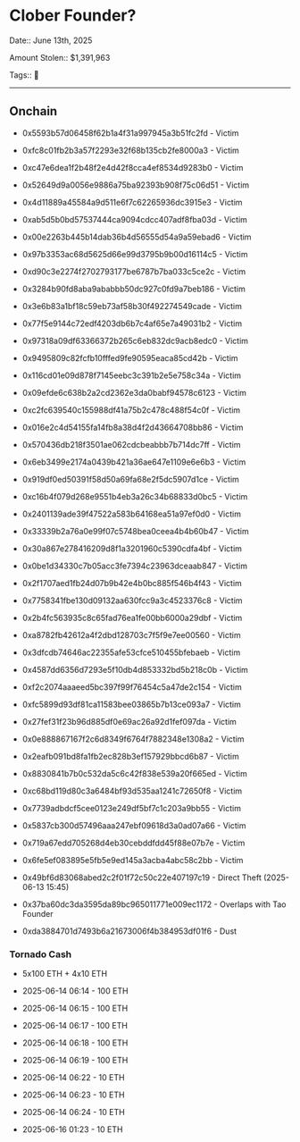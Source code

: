 # Clober Founder?

Date:: June 13th, 2025

Amount Stolen:: $1,391,963

Tags:: 🔑


---



## Onchain

- 0x5593b57d06458f62b1a4f31a997945a3b51fc2fd - Victim
- 0xfc8c01fb2b3a57f2293e32f68b135cb2fe8000a3 - Victim
- 0xc47e6dea1f2b48f2e4d42f8cca4ef8534d9283b0 - Victim
- 0x52649d9a0056e9886a75ba92393b908f75c06d51 - Victim
- 0x4d11889a45584a9d511e6f7c62265936dc3915e3 - Victim
- 0xab5d5b0bd57537444ca9094cdcc407adf8fba03d - Victim
- 0x00e2263b445b14dab36b4d56555d54a9a59ebad6 - Victim
- 0x97b3353ac68d5625d66e99d3795b9b00d16114c5 - Victim
- 0xd90c3e2274f2702793177be6787b7ba033c5ce2c - Victim
- 0x3284b90fd8aba9ababbb50dc927c0fd9a7beb186 - Victim
- 0x3e6b83a1bf18c59eb73af58b30f492274549cade - Victim
- 0x77f5e9144c72edf4203db6b7c4af65e7a49031b2 - Victim
- 0x97318a09df63366372b265c6eb832dc9acb8edc0 - Victim
- 0x9495809c82fcfb10fffed9fe90595eaca85cd42b - Victim
- 0x116cd01e09d878f7145eebc3c391b2e5e758c34a - Victim
- 0x09efde6c638b2a2cd2362e3da0babf94578c6123 - Victim
- 0xc2fc639540c155988df41a75b2c478c488f54c0f - Victim
- 0x016e2c4d54155fa14fb8a38d4f2d43664708bb86 - Victim
- 0x570436db218f3501ae062cdcbeabbb7b714dc7ff - Victim
- 0x6eb3499e2174a0439b421a36ae647e1109e6e6b3 - Victim
- 0x919df0ed50391f58d50a69fa68e2f5dc5907d1ce - Victim
- 0xc16b4f079d268e9551b4eb3a26c34b68833d0bc5 - Victim
- 0x2401139ade39f47522a583b64168ea51a97ef0d0 - Victim
- 0x33339b2a76a0e99f07c5748bea0ceea4b4b60b47 - Victim
- 0x30a867e278416209d8f1a3201960c5390cdfa4bf - Victim
- 0x0be1d34330c7b05acc3fe7394c23963dceaab847 - Victim
- 0x2f1707aed1fb24d07b9b42e4b0bc885f546b4f43 - Victim
- 0x7758341fbe130d09132aa630fcc9a3c4523376c8 - Victim
- 0x2b4fc563935c8c65fad76ea1fe00bb6000a29dbf - Victim
- 0xa8782fb42612a4f2dbd128703c7f5f9e7ee00560 - Victim
- 0x3dfcdb74646ac22355afe53cfce510455bfebaeb - Victim
- 0x4587dd6356d7293e5f10db4d853332bd5b218c0b - Victim
- 0xf2c2074aaaeed5bc397f99f76454c5a47de2c154 - Victim
- 0xfc5899d93df81ca11583bee03865b7b13ce093a7 - Victim
- 0x27fef31f23b96d885df0e69ac26a92d1fef097da - Victim
- 0x0e888867167f2c6d8349f6764f7882348e1308a2 - Victim
- 0x2eafb091bd8fa1fb2ec828b3ef157929bbcd6b87 - Victim
- 0x8830841b7b0c532da5c6c42f838e539a20f665ed - Victim
- 0xc68bd119d80c3a6484bf93d535aa1241c72650f8 - Victim
- 0x7739adbdcf5cee0123e249df5bf7c1c203a9bb55 - Victim
- 0x5837cb300d57496aaa247ebf09618d3a0ad07a66 - Victim
- 0x719a67edd705268d4eb30cebddfdd45f88e07b7e - Victim
- 0x6fe5ef083895e5fb5e9ed145a3acba4abc58c2bb - Victim

- 0x49bf6d83068abed2c2f01f72c50c22e407197c19 - Direct Theft (2025-06-13 15:45)

- 0x37ba60dc3da3595da89bc965011771e009ec1172 - Overlaps with Tao Founder

- 0xda3884701d7493b6a21673006f4b384953df01f6 - Dust


### Tornado Cash 

- 5x100 ETH + 4x10 ETH

- 2025-06-14 06:14 - 100 ETH

- 2025-06-14 06:15 - 100 ETH

- 2025-06-14 06:17 - 100 ETH

- 2025-06-14 06:18 - 100 ETH

- 2025-06-14 06:19 - 100 ETH

- 2025-06-14 06:22 - 10 ETH

- 2025-06-14 06:23 - 10 ETH

- 2025-06-14 06:24 - 10 ETH

- 2025-06-16 01:23 - 10 ETH






